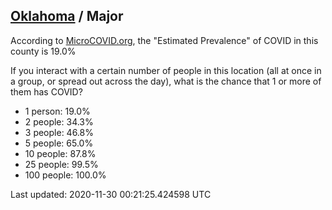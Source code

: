 
## [Oklahoma](/united-states/oklahoma) / Major

According to [MicroCOVID.org](http://microcovid.org),
the "Estimated Prevalence" of COVID in this county is 19.0%

If you interact with a certain number of people in this location
(all at once in a group, or spread out across the day), what is the chance that
1 or more of them has COVID?

- 1 person: 19.0%
- 2 people: 34.3%
- 3 people: 46.8%
- 5 people: 65.0%
- 10 people: 87.8%
- 25 people: 99.5%
- 100 people: 100.0%

Last updated: 2020-11-30 00:21:25.424598 UTC
